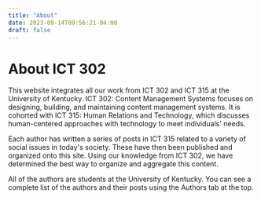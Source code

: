 ```yaml
---
title: "About"
date: 2023-09-14T09:56:21-04:00
draft: false
---
```

# About ICT 302 

This website integrates all our work from ICT 302 and ICT 315 at the University of Kentucky. ICT 302: Content Management Systems focuses on designing, building, and maintaining content management systems. It is cohorted with ICT 315: Human Relations and Technology, which discusses human-centered approaches with technology to meet individuals' needs. 

Each author has written a series of posts in ICT 315 related to a variety of social issues in today's society. These have then been published and organized onto this site. Using our knowledge from ICT 302, we have determined the best way to organize and aggregate this content. 

All of the authors are students at the University of Kentucky. You can see a complete list of the authors and their posts using the Authors tab at the top. 

